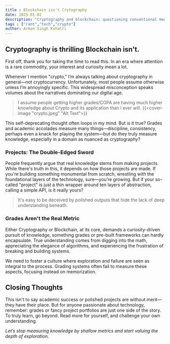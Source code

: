 ```yaml
---
title : Blockchain isn't Crytography
date: 2025-01-02
description: "Cryptography and blockchain: questioning conventional measure of knowledge"
tags : ["rant","tech","crypto"]
author: Arman Singh Kshatri
---
```


## Cryptography is thrilling Blockchain isn't.

First off, thank you for taking the time to read this. In an era where attention is a rare commodity, your interest and curiosity mean a lot.

Whenever I mention "crypto," I’m always talking about cryptography in general—not cryptocurrency. Unfortunately, most people assume otherwise unless I’m annoyingly specific. This widespread misconception speaks volumes about the narratives dominating our digital age.

> I assume people getting higher grades/CGPA are having much higher knowledge about Crypto and its application than i ever will.
{{<cover-image "crypto.jpeg" "Alt Text">}}

This self-deprecating thought often loops in my mind. But is it true? Grades and academic accolades measure many things—discipline, consistency, perhaps even a knack for playing the system—but do they truly measure knowledge, especially in a domain as nuanced as cryptography?

### Projects: The Double-Edged Sword
People frequently argue that real knowledge stems from making projects. While there's truth in this, it depends on how those projects are made. If you're building something monumental from scratch, wrestling with the foundational layers of the technology, sure—you’re growing. But if your so-called "project" is just a thin wrapper around ten layers of abstraction, calling a simple API, is it really yours?

> It's easy to be deceived by polished outputs that hide the lack of deep understanding beneath.

### Grades Aren't the Real Metric
Either Cryptography or Blockchain, at its core, demands a curiosity-driven pursuit of knowledge, something grades or pre-built frameworks can hardly encapsulate. True understanding comes from digging into the math, appreciating the elegance of algorithms, and experiencing the frustration of breaking and building systems.

We need to foster a culture where exploration and failure are seen as integral to the process. Grading systems often fail to measure these aspects, focusing instead on memorization.

## Closing Thoughts
This isn't to say academic success or polished projects are without merit—they have their place. But for anyone passionate about technology, remember: grades or fancy project portfolios are just one side of the story. To truly learn, go beyond. Read more for yourself, and challenge your own understanding.

*Let’s stop measuring knowledge by shallow metrics and start valuing the depth of exploration.*